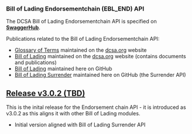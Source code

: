 ### Bill of Lading Endorsementchain (EBL_END) API

The DCSA Bill of Lading Endorsementchain API is specified on [**SwaggerHub**](https://app.swaggerhub.com/apis/dcsaorg/DCSA_EBL_END).

Publications related to the Bill of Lading Endorsementchain API:
- [Glossary of Terms](https://knowledge.dcsa.org/s/glossary) maintained on the [dcsa.org](https://dcsa.org) website
- [Bill of Lading](https://dcsa.org/standards/ebill-of-lading/) maintained on the [dcsa.org](https://dcsa.org) website (contains documents and publications)
- [Bill of Lading](./../) maintained here on GitHub
- [Bill of Lading Surrender](./../surrender/) maintained here on GitHub (the Surrender API)

<a name="v302"></a>[Release v3.0.2 (TBD)](https://app.swaggerhub.com/apis-docs/dcsaorg/DCSA_EBL_END/3.0.2)
---
This is the inital release for the Endorsement chain API - it is introduced as v3.0.2 as this aligns it with other Bill of Lading modules.
- Initial version aligned with Bill of Lading Surrender API
